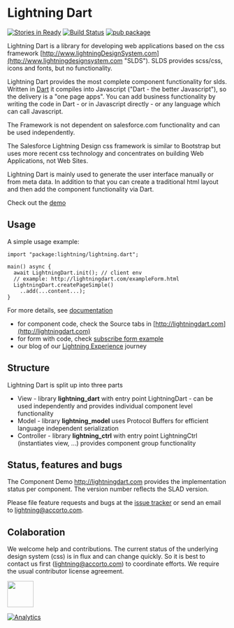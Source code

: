 # Lightning Dart

[![Stories in Ready](https://badge.waffle.io/accorto/lightning-dart.png?label=ready&title=Ready)](https://waffle.io/accorto/lightning-dart)
[![Build Status](https://travis-ci.org/accorto/lightning-dart.svg?branch=master)](https://travis-ci.org/accorto/lightning-dart)
[![pub package](https://img.shields.io/pub/v/lightning.svg)](https://pub.dartlang.org/packages/lightning)


Lightning Dart is a library for developing web applications based on the css framework
[http://www.lightningDesignSystem.com](http://www.lightningdesignsystem.com "SLDS"). SLDS provides scss/css, icons and fonts, but no functionality.

Lightning Dart provides the most complete component functionality for slds.
Written in [Dart](https://www.dartlang.org "Dart Language") it compiles into Javascript ("Dart - the better Javascript"), so the delivery is a "one page apps".
You can add business functionality by writing the code in Dart - or in Javascript directly - or any language which can call Javascript.


The Framework is not dependent on salesforce.com functionality and can be used independently.

The Salesforce Lightning Design css framework is similar to Bootstrap but uses more recent css technology and concentrates on building Web Applications, not Web Sites.

Lightning Dart is mainly used to generate the user interface manually or from meta data.
In addition to that you can create a traditional html layout and then add the component functionality via Dart.

Check out the [demo](http://lightningdart.com)


## Usage

A simple usage example:

    import "package:lightning/lightning.dart";

    main() async {
      await LightningDart.init(); // client env
      // example: http://lightningdart.com/exampleForm.html
      LightningDart.createPageSimple()
        ..add(...content...);
    }

For more details, see [documentation](http://lightning.accorto.com)
- for component code, check the Source tabs in [http://lightningdart.com](http://lightningdart.com)
- for form with code, check [subscribe form example](http://lightningdart.com/exampleForm.html)
- our blog of our [Lightning Experience](http://lightning.accorto.com/support/discussions/forums/1000228577) journey


## Structure

Lightning Dart is split up into three parts

* View - library **lightning_dart** with entry point LightningDart - can be used independently and provides individual component level functionality
* Model - library **lightning_model** uses Protocol Buffers for efficient language independent serialization
* Controller - library **lightning_ctrl** with entry point LightningCtrl (instantiates view, ...) provides component group functionality



## Status, features and bugs

The Component Demo http://lightningdart.com provides the implementation status per component.
The version number reflects the SLAD version.

Please file feature requests and bugs at the [issue tracker](http://lightning.accorto.com) or send an email to lightning@accorto.com.



## Colaboration

We welcome help and contributions.  The current status of the underlying design system (css) is in flux and can change quickly.
So it is best to contact us first (lightning@accorto.com) to coordinate efforts.
We require the usual contributor license agreement.

<img src="http://lightningdart.com/LightningDartLogo.svg" width="60"/>

[![Analytics](https://ga-beacon.appspot.com/UA-32129178-8/lightningdart/readme?pixel)](https://github.com/igrigorik/ga-beacon)
